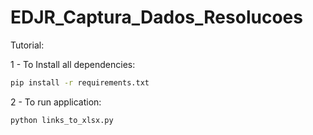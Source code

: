 # EDJR_Captura_Dados_Resolucoes
Tutorial:

1 - To Install all dependencies:
```sh
pip install -r requirements.txt
```
2 - To run application:
```sh
python links_to_xlsx.py
```

